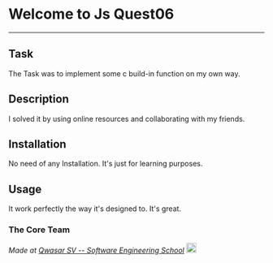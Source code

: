 # Welcome to Js Quest06
***

## Task
The Task was to implement some c build-in function on my own way.

## Description
I solved it by using online resources and collaborating with my friends.

## Installation
No need of any Installation. It's just for learning purposes.

## Usage
It work perfectly the way it's designed to. It's great.

### The Core Team


<span><i>Made at <a href='https://qwasar.io'>Qwasar SV -- Software Engineering School</a></i></span>
<span><img alt='Qwasar SV -- Software Engineering Schools Logo' src='https://storage.googleapis.com/qwasar-public/qwasar-logo_50x50.png' width='20px' /></span>
